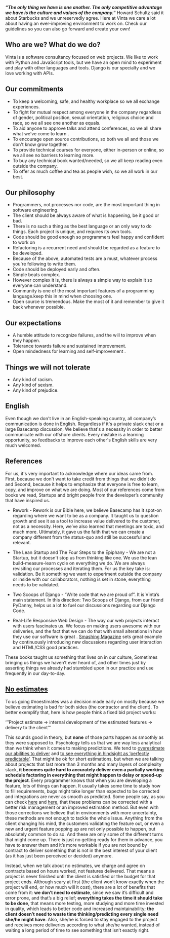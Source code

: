 ___“The only thing we have is one another. The only competitive advantage we have is the culture and values of the company."___ Howard Schultz said it about Starbucks and we unreservedly  agree. Here at Vinta we care a lot about having an ever-improving environment to work on. Check our guidelines so you can also go forward and create your own!

## Who are we? What do we do?
Vinta is a software consultancy focused on web projects. We like to work with Python and JavaScript tools, but we have an open mind to experiment and play with other languages and tools. Django is our specialty and we love working  with APIs.

## Our commitments
- To keep a welcoming, safe, and healthy workplace so we all exchange experiences.
- To fight for mutual respect among everyone in the company regardless of gender, political position, sexual orientation, religious choice and race, so we all see one another as equals.
- To aid anyone to approve talks and attend conferences, so we all share what we’ve come to learn .
- To encourage open source contributions, so both we all and those we don't know grow together.
- To provide technical courses for everyone, either in-person or online, so we all see no barriers to learning more.
- To buy any technical book wanted/needed, so we all keep reading even outside the company.
- To offer as much coffee and tea as people wish, so we all work in our best.

## Our philosophy
- Programmers, not processes nor code, are the most important thing in software engineering.
- The client should be always aware of what is happening, be it good or bad.
- There is no such a thing as the best language or an only way to do things. Each project is unique, and requires its own tools.
- Code should be good enough so  programmers feel  happy and confident to work on 
- Refactoring is a recurrent need and should be regarded as a feature to be developed.
- Because of the above, automated tests are a must, whatever process you're following to write them.
- Code should be deployed early and often.
- Simple beats complex.
-  However complex it is, there is always a simple way to explain it so everyone can understand.
- Community is one of the most important features of a programming language.keep this in mind when choosing one.
- Open source is tremendous. Make the most of it and remember to give it back whenever possible.

## Our expectations
- A humble attitude to recognize failures, and the will to improve when they  happen.
- Tolerance towards  failure and sustained improvement.
- Open mindedness for learning and self-improvement .

## Things we will not tolerate
- Any kind of racism.
- Any kind of sexism.
- Any kind of prejudice.

## English
Even though we don't live in an English-speaking country, all company’s communication is done in English. Regardless  if it's a private slack chat or a large Basecamp discussion, We believe that's a necessity in order to better communicate with our offshore clients. Every mistake is a learning opportunity, so  feedbacks to improve each other's English skills are very much welcomed.

## References
For us, it's very important to acknowledge where our ideas came from. First, because we don't want to take credit from things that we didn't do and Second, because it helps to emphasize that everyone is free to learn, copy, and improve on what we are doing. Most of our references come from books we read, Startups and bright people from the developer’s community that have inspired us.

- Rework - Rework is our Bible here, we believe Basecamp has it spot-on regarding where we want to be as a company. It taught us to question growth and see it as a tool to increase value delivered to the customer, not as a necessity. Here, we’ve also learned that meetings are toxic, and much more. Ultimately, it gave us the faith that we can create a company different from the status-quo and still be successful and relevant. 

- The Lean Startup and The Four Steps to the Epiphany - We are not a Startup, but it doesn't stop us from thinking like one. We use the lean build-measure-learn cycle on everything we do. We are always revisiting our processes and iterating them. For us the key take is: validation. Be it something we want to experiment outside the company or inside with our collaborators, nothing is set in stone, everything needs to be validated.

- Two Scoops of Django - “Write code that we are proud of”. It is Vinta’s main statement. In this direction: Two Scoops of Django, from our friend PyDanny, helps us a lot to fuel  our discussions regarding our Django Code.

- Real-Life Responsive Web Design - The way our web projects interact with users fascinates us. We focus on making users awesome with our deliveries, and the fact that we can do that with small alterations in how they use our software is great . [Smashing Magazine](https://www.smashingmagazine.com/) sets great example by  continuously  introducing new discussions regarding user interaction and HTML/CSS good practices.

These books taught us something that lives on in our culture, Sometimes bringing  us things we haven’t ever heard of, and other times just by asserting things we already had stumbled upon in our practice and use frequently  in our day-to-day.

## [No estimates](http://ronjeffries.com/xprog/articles/the-noestimates-movement/)
To us going #noestimates was a decision made early on mostly because we believe estimating is bad for both sides (the contractor and the client). To better exemplify that, here is how people think a fixed bid project works:

‘’’Project estimate -> internal development of the estimated features -> delivery to the client’’’

This sounds good in theory, but **none** of those parts happen as smoothly as they were  supposed to. Psychology tells us that we are way less analytical than we think when it comes to making predictions. We tend to [overestimate our abilities to deliver](https://en.wikipedia.org/wiki/Illusory_superiority) and [to see everything in hindsight as ‘perfectly predictable’](https://en.wikipedia.org/wiki/Hindsight_bias). That might be ok for short estimations, but when we are talking about projects that last more than 3 months and many layers of complexity stack, **it becomes quite hard to accurately deliver even a partially working schedule factoring in everything that might happen to delay or speed-up the project**. Every programmer knows that when you are developing a feature, lots of things can happen. It usually takes some time to study how to fill requirements, bugs might take longer than expected to be corrected and integrations are never as smooth as predicted. Some people say, as you can check [here](http://herdingcats.typepad.com/my_weblog/2017/06/noestimates-has-come-to-this.html) and [here](https://techbeacon.com/noestimates-not-so-fast), that these problems can be corrected with a better risk management or an improved estimation method.	But even with those corrections we believe that in environments with more uncertainty, these methods are not enough to tackle the whole issue. Anything from the client changing his mind, the customers validating the feature out, or even a new and urgent feature popping  up are not only possible to happen, but absolutely common to do so. And these are only some of the different turns that might come up. There is just no getting ready for them in advance, you have to answer them and it’s more workable if you are not bound by contract to deliver something that is not in the best interest of your client (as it has just been perceived or decided) anymore.

Instead, when we talk about no estimates, we charge and agree on contracts based on hours worked, not features delivered. That means a project is never finished until the client is satisfied or the budget for that project ends. Although scary at first (the client won’t know exactly when the project will end, or how much will it cost), there are a lot of benefits that come from it:
**we don’t need to estimate**, since we saw it’s difficult and error prone, and that’s a big relief;
**everything takes the time it should take to be done**, that means more testing, more studying and more time invested in quality, which leads to better code and increased maintainability;
**the client doesn’t need to waste time thinking/predicting every single need she/he might have**. Also, she/he is forced to stay engaged to the project and receives more deliveries according to what she/he wanted, instead of waiting a long period of time to see something that isn’t exactly right.